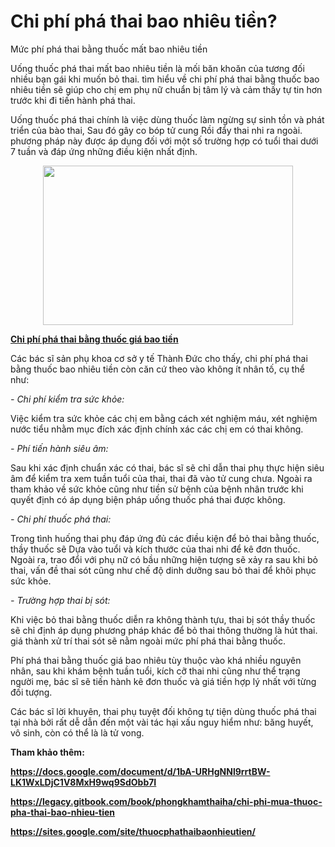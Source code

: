 # Chi phí phá thai bao nhiêu tiền?

<p>
	Mức phí phá thai bằng thuốc&nbsp;mất bao nhiêu tiền</p>
<p>
	Uống thuốc phá thai&nbsp;mất bao nhiêu tiền là mối băn khoăn của tương đối nhiều bạn gái khi muốn bỏ thai. tìm hiểu về chi phí phá thai bằng thuốc bao nhiêu tiền sẽ giúp cho chị em phụ nữ chuẩn bị tâm lý và cảm thấy tự tin hơn trước khi đi tiến hành phá thai.</p>
<p>
	Uống thuốc phá thai&nbsp;chính là việc dùng thuốc làm ngừng sự sinh tồn và phát triển của bào thai, Sau đó gây co bóp tử cung Rồi đẩy thai nhi ra ngoài. phương pháp này được áp dụng đối với một số trường hợp có tuổi thai dưới 7 tuần và đáp ứng những điều kiện nhất định.</p>
<p style="text-align: center;">
	<img alt="" src="http://benhvienphathai.vn/wp-content/uploads/2017/05/pha-thai-khong-dau-bao-nhieu-tien-1.jpg" style="height:255px; width:400px" /></p>
<p>
	<u><strong>Chi phí phá thai bằng thuốc&nbsp;giá bao tiền</strong></u></p>
<p>
	Các bác sĩ sản phụ khoa cơ sở y tế Thành Đức cho thấy, chi phí phá thai bằng thuốc bao nhiêu tiền còn căn cứ theo vào không ít nhân tố, cụ thể như:</p>
<p>
	<em>- Chi phí kiểm tra sức khỏe:</em></p>
<p>
	Việc kiểm tra sức khỏe các chị em bằng cách xét nghiệm máu, xét nghiệm nước tiểu nhằm mục đích xác định chính xác các chị em có thai không.</p>
<p>
	<em>- Phí tiến hành siêu âm:</em></p>
<p>
	Sau khi xác định chuẩn xác có thai, bác sĩ sẽ chỉ dẫn thai phụ thực hiện siêu âm để kiểm tra xem tuần tuổi của thai, thai đã vào tử cung chưa. Ngoài ra tham khảo về sức khỏe cũng như tiền sử bệnh của bệnh nhân trước khi quyết định có áp dụng biện pháp uống thuốc phá thai được không.</p>
<p>
	<em>- Chi phí thuốc phá thai:</em></p>
<p>
	Trong tình huống thai phụ đáp ứng đủ các điều kiện để bỏ thai bằng thuốc, thầy thuốc sẽ Dựa vào tuổi và kích thước của thai nhi để kê đơn thuốc. Ngoài ra, trao đổi với phụ nữ có bầu những hiện tượng sẽ xảy ra sau khi bỏ thai, vấn đề thai sót cũng như chế độ dinh dưỡng sau bỏ thai để khôi phục sức khỏe.</p>
<p>
	<em>- Trường hợp thai bị sót:</em></p>
<p>
	Khi việc bỏ thai bằng thuốc diễn ra không thành tựu, thai bị sót thầy thuốc sẽ chỉ định áp dụng phương pháp khác để bỏ thai thông thường là hút thai. giá thành xử trí thai sót sẽ nằm ngoài mức phí phá thai bằng thuốc.</p>
<p>
	Phí phá thai bằng thuốc giá bao nhiêu tùy thuộc vào khá nhiều nguyên nhân, sau khi khám bệnh tuần tuổi, kích cỡ thai nhi cũng như thể trạng người mẹ, bác sĩ sẽ tiến hành kê đơn thuốc và giá tiền hợp lý nhất với từng đối tượng.</p>
<p>
	Các bác sĩ lời khuyên, thai phụ tuyệt đối không tự tiện dùng thuốc phá thai tại nhà bởi rất dễ dẫn đến một vài tác hại xấu nguy hiểm như: băng huyết, vô sinh, còn có thể là là tử vong.</p>
<p>
	<strong>Tham khảo thêm:&nbsp;</strong></p>
<p>
	<a href="https://docs.google.com/document/d/1bA-URHgNNl9rrtBW-LK1WxLDjC1V8MxH9wq9SdObb7I"><strong>https://docs.google.com/document/d/1bA-URHgNNl9rrtBW-LK1WxLDjC1V8MxH9wq9SdObb7I</strong></a></p>
<p>
	<a href="https://legacy.gitbook.com/book/phongkhamthaiha/chi-phi-mua-thuoc-pha-thai-bao-nhieu-tien/details"><strong>https://legacy.gitbook.com/book/phongkhamthaiha/chi-phi-mua-thuoc-pha-thai-bao-nhieu-tien</strong></a></p>
<p>
	<a href="https://sites.google.com/site/thuocphathaibaonhieutien/"><strong>https://sites.google.com/site/thuocphathaibaonhieutien/</strong></a></p>


